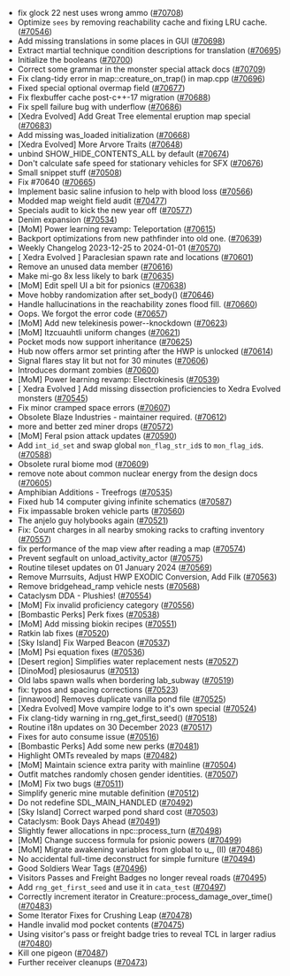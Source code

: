 * fix glock 22 nest uses wrong ammo ([#70708](https://github.com/CleverRaven/Cataclysm-DDA/pull/70708))
* Optimize `sees` by removing reachability cache and fixing LRU cache. ([#70546](https://github.com/CleverRaven/Cataclysm-DDA/pull/70546))
* Add missing translations in some places in GUI ([#70698](https://github.com/CleverRaven/Cataclysm-DDA/pull/70698))
* Extract martial technique condition descriptions for translation ([#70695](https://github.com/CleverRaven/Cataclysm-DDA/pull/70695))
* Initialize the booleans ([#70700](https://github.com/CleverRaven/Cataclysm-DDA/pull/70700))
* Correct some grammar in the monster special attack docs ([#70709](https://github.com/CleverRaven/Cataclysm-DDA/pull/70709))
* Fix clang-tidy error in map::creature_on_trap() in map.cpp ([#70696](https://github.com/CleverRaven/Cataclysm-DDA/pull/70696))
* Fixed special optional overmap field ([#70677](https://github.com/CleverRaven/Cataclysm-DDA/pull/70677))
* Fix flexbuffer cache post-c++-17 migration ([#70688](https://github.com/CleverRaven/Cataclysm-DDA/pull/70688))
* Fix spell failure bug with underflow ([#70686](https://github.com/CleverRaven/Cataclysm-DDA/pull/70686))
* [Xedra Evolved] Add Great Tree elemental eruption map special ([#70683](https://github.com/CleverRaven/Cataclysm-DDA/pull/70683))
* Add missing was_loaded initialization ([#70668](https://github.com/CleverRaven/Cataclysm-DDA/pull/70668))
* [Xedra Evolved] More Arvore Traits ([#70648](https://github.com/CleverRaven/Cataclysm-DDA/pull/70648))
* unbind SHOW_HIDE_CONTENTS_ALL by default ([#70674](https://github.com/CleverRaven/Cataclysm-DDA/pull/70674))
* Don't calculate safe speed for stationary vehicles for SFX ([#70676](https://github.com/CleverRaven/Cataclysm-DDA/pull/70676))
* Small snippet stuff ([#70508](https://github.com/CleverRaven/Cataclysm-DDA/pull/70508))
* Fix #70640 ([#70665](https://github.com/CleverRaven/Cataclysm-DDA/pull/70665))
* Implement basic saline infusion to help with blood loss ([#70566](https://github.com/CleverRaven/Cataclysm-DDA/pull/70566))
* Modded map weight field audit ([#70477](https://github.com/CleverRaven/Cataclysm-DDA/pull/70477))
* Specials audit to kick the new year off ([#70577](https://github.com/CleverRaven/Cataclysm-DDA/pull/70577))
* Denim expansion ([#70534](https://github.com/CleverRaven/Cataclysm-DDA/pull/70534))
* [MoM] Power learning revamp: Teleportation ([#70615](https://github.com/CleverRaven/Cataclysm-DDA/pull/70615))
* Backport optimizations from new pathfinder into old one.  ([#70639](https://github.com/CleverRaven/Cataclysm-DDA/pull/70639))
* Weekly Changelog 2023-12-25 to 2024-01-01 ([#70570](https://github.com/CleverRaven/Cataclysm-DDA/pull/70570))
* [ Xedra Evolved ] Paraclesian spawn rate and locations ([#70601](https://github.com/CleverRaven/Cataclysm-DDA/pull/70601))
* Remove an unused data member ([#70616](https://github.com/CleverRaven/Cataclysm-DDA/pull/70616))
* Make mi-go 8x less likely to bark ([#70635](https://github.com/CleverRaven/Cataclysm-DDA/pull/70635))
* [MoM] Edit spell UI a bit for psionics ([#70638](https://github.com/CleverRaven/Cataclysm-DDA/pull/70638))
* Move hobby randomization after set_body() ([#70646](https://github.com/CleverRaven/Cataclysm-DDA/pull/70646))
* Handle hallucinations in the reachability zones flood fill. ([#70660](https://github.com/CleverRaven/Cataclysm-DDA/pull/70660))
* Oops. We forgot the error code ([#70657](https://github.com/CleverRaven/Cataclysm-DDA/pull/70657))
* [MoM] Add new telekinesis power--knockdown ([#70623](https://github.com/CleverRaven/Cataclysm-DDA/pull/70623))
* [MoM] Itzcuauhtli uniform changes ([#70621](https://github.com/CleverRaven/Cataclysm-DDA/pull/70621))
* Pocket mods now support inheritance ([#70625](https://github.com/CleverRaven/Cataclysm-DDA/pull/70625))
* Hub now offers armor set printing after the HWP is unlocked ([#70614](https://github.com/CleverRaven/Cataclysm-DDA/pull/70614))
* Signal flares stay lit but not for 30 minutes ([#70606](https://github.com/CleverRaven/Cataclysm-DDA/pull/70606))
* Introduces dormant zombies ([#70600](https://github.com/CleverRaven/Cataclysm-DDA/pull/70600))
* [MoM] Power learning revamp: Electrokinesis ([#70539](https://github.com/CleverRaven/Cataclysm-DDA/pull/70539))
* [ Xedra Evolved ] Add missing dissection proficiencies to Xedra Evolved monsters ([#70545](https://github.com/CleverRaven/Cataclysm-DDA/pull/70545))
* Fix minor cramped space errors ([#70607](https://github.com/CleverRaven/Cataclysm-DDA/pull/70607))
* Obsolete Blaze Industries - maintainer required. ([#70612](https://github.com/CleverRaven/Cataclysm-DDA/pull/70612))
* more and better zed miner drops ([#70572](https://github.com/CleverRaven/Cataclysm-DDA/pull/70572))
* [MoM] Feral psion attack updates ([#70590](https://github.com/CleverRaven/Cataclysm-DDA/pull/70590))
* Add `int_id_set` and swap global `mon_flag_str_id`s to `mon_flag_id`s. ([#70588](https://github.com/CleverRaven/Cataclysm-DDA/pull/70588))
* Obsolete rural biome mod ([#70609](https://github.com/CleverRaven/Cataclysm-DDA/pull/70609))
* remove note about common nuclear energy from the design docs ([#70605](https://github.com/CleverRaven/Cataclysm-DDA/pull/70605))
* Amphibian Additions - Treefrogs ([#70535](https://github.com/CleverRaven/Cataclysm-DDA/pull/70535))
* Fixed hub 14 computer giving infinite schematics ([#70587](https://github.com/CleverRaven/Cataclysm-DDA/pull/70587))
* Fix impassable broken vehicle parts ([#70560](https://github.com/CleverRaven/Cataclysm-DDA/pull/70560))
* The anjelo guy holybooks again ([#70521](https://github.com/CleverRaven/Cataclysm-DDA/pull/70521))
* Fix: Count charges in all nearby smoking racks to crafting inventory ([#70557](https://github.com/CleverRaven/Cataclysm-DDA/pull/70557))
* fix performance of the map view after reading a map ([#70574](https://github.com/CleverRaven/Cataclysm-DDA/pull/70574))
* Prevent segfault on unload_activity_actor ([#70575](https://github.com/CleverRaven/Cataclysm-DDA/pull/70575))
* Routine tileset updates on 01 January 2024 ([#70569](https://github.com/CleverRaven/Cataclysm-DDA/pull/70569))
* Remove Murrsuits, Adjust HWP EXODIC Conversion, Add Filk ([#70563](https://github.com/CleverRaven/Cataclysm-DDA/pull/70563))
* Remove bridgehead_ramp vehicle nests ([#70568](https://github.com/CleverRaven/Cataclysm-DDA/pull/70568))
* Cataclysm DDA - Plushies! ([#70554](https://github.com/CleverRaven/Cataclysm-DDA/pull/70554))
* [MoM] Fix invalid proficiency category ([#70556](https://github.com/CleverRaven/Cataclysm-DDA/pull/70556))
* [Bombastic Perks] Perk fixes ([#70538](https://github.com/CleverRaven/Cataclysm-DDA/pull/70538))
* [MoM] Add missing biokin recipes ([#70551](https://github.com/CleverRaven/Cataclysm-DDA/pull/70551))
* Ratkin lab fixes ([#70520](https://github.com/CleverRaven/Cataclysm-DDA/pull/70520))
* [Sky Island] Fix Warped Beacon ([#70537](https://github.com/CleverRaven/Cataclysm-DDA/pull/70537))
* [MoM] Psi equation fixes ([#70536](https://github.com/CleverRaven/Cataclysm-DDA/pull/70536))
* [Desert region] Simplifies water replacement nests ([#70527](https://github.com/CleverRaven/Cataclysm-DDA/pull/70527))
* [DinoMod] plesiosaurus ([#70513](https://github.com/CleverRaven/Cataclysm-DDA/pull/70513))
* Old labs spawn walls when bordering lab_subway ([#70519](https://github.com/CleverRaven/Cataclysm-DDA/pull/70519))
* fix: typos and spacing corrections ([#70523](https://github.com/CleverRaven/Cataclysm-DDA/pull/70523))
* [innawood] Removes duplicate vanilla pond file ([#70525](https://github.com/CleverRaven/Cataclysm-DDA/pull/70525))
* [Xedra Evolved] Move vampire lodge to it's own special ([#70524](https://github.com/CleverRaven/Cataclysm-DDA/pull/70524))
* Fix clang-tidy warning in rng_get_first_seed() ([#70518](https://github.com/CleverRaven/Cataclysm-DDA/pull/70518))
* Routine i18n updates on 30 December 2023 ([#70517](https://github.com/CleverRaven/Cataclysm-DDA/pull/70517))
* Fixes for auto consume issue ([#70516](https://github.com/CleverRaven/Cataclysm-DDA/pull/70516))
* [Bombastic Perks] Add some new perks ([#70481](https://github.com/CleverRaven/Cataclysm-DDA/pull/70481))
* Highlight OMTs revealed by maps ([#70482](https://github.com/CleverRaven/Cataclysm-DDA/pull/70482))
* [MoM] Maintain science extra parity with mainline ([#70504](https://github.com/CleverRaven/Cataclysm-DDA/pull/70504))
* Outfit matches randomly chosen gender identities. ([#70507](https://github.com/CleverRaven/Cataclysm-DDA/pull/70507))
* [MoM] Fix two bugs ([#70511](https://github.com/CleverRaven/Cataclysm-DDA/pull/70511))
* Simplify generic mine mutable definition ([#70512](https://github.com/CleverRaven/Cataclysm-DDA/pull/70512))
* Do not redefine SDL_MAIN_HANDLED ([#70492](https://github.com/CleverRaven/Cataclysm-DDA/pull/70492))
* [Sky Island] Correct warped pond shard cost ([#70503](https://github.com/CleverRaven/Cataclysm-DDA/pull/70503))
* Cataclysm: Book Days Ahead ([#70491](https://github.com/CleverRaven/Cataclysm-DDA/pull/70491))
* Slightly fewer allocations in npc::process_turn ([#70498](https://github.com/CleverRaven/Cataclysm-DDA/pull/70498))
* [MoM] Change success formula for psionic powers ([#70499](https://github.com/CleverRaven/Cataclysm-DDA/pull/70499))
* [MoM] Migrate awakening variables from global to u_, (II) ([#70486](https://github.com/CleverRaven/Cataclysm-DDA/pull/70486))
* No accidental full-time deconstruct for simple furniture ([#70494](https://github.com/CleverRaven/Cataclysm-DDA/pull/70494))
* Good Soldiers Wear Tags ([#70496](https://github.com/CleverRaven/Cataclysm-DDA/pull/70496))
* Visitors Passes and Freight Badges no longer reveal roads ([#70495](https://github.com/CleverRaven/Cataclysm-DDA/pull/70495))
* Add `rng_get_first_seed` and use it in `cata_test` ([#70497](https://github.com/CleverRaven/Cataclysm-DDA/pull/70497))
* Correctly increment iterator in Creature::process_damage_over_time() ([#70483](https://github.com/CleverRaven/Cataclysm-DDA/pull/70483))
* Some Iterator Fixes for Crushing Leap ([#70478](https://github.com/CleverRaven/Cataclysm-DDA/pull/70478))
* Handle invalid mod pocket contents ([#70475](https://github.com/CleverRaven/Cataclysm-DDA/pull/70475))
* Using visitor's pass or freight badge tries to reveal TCL in larger radius ([#70480](https://github.com/CleverRaven/Cataclysm-DDA/pull/70480))
* Kill one pigeon ([#70487](https://github.com/CleverRaven/Cataclysm-DDA/pull/70487))
* Further receiver cleanups ([#70473](https://github.com/CleverRaven/Cataclysm-DDA/pull/70473))
